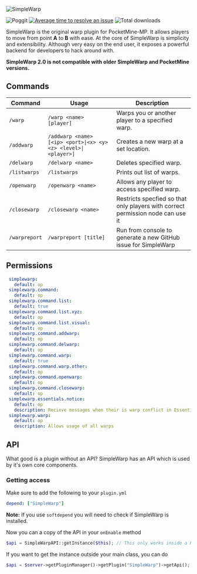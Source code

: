 ![SimpleWarp](/meta/simplewarp-2.png)

![Poggit](https://poggit.pmmp.io/ci.shield/Falkirks/SimpleWarp/SimpleWarp)
[![Average time to resolve an issue](http://isitmaintained.com/badge/resolution/Falkirks/SimpleWarp.svg)](http://isitmaintained.com/project/Falkirks/SimpleWarp "Average time to resolve an issue")
![Total downloads](https://img.shields.io/github/downloads/Falkirks/SimpleWarp/total.svg)

SimpleWarp is the original warp plugin for PocketMine-MP. It allows players to move from point **A** to **B** with ease. At the core of SimpleWarp is simplicity and extensibility. Although very easy on the end user, it exposes a powerful backend for developers to hack around with.
 
**SimpleWarp 2.0 is not compatible with older SimpleWarp and PocketMine versions.**

## Commands
| Command | Usage | Description | 
| ------- | ----- | ----------- |
| `/warp` | `/warp <name> [player]` | Warps you or another player to a specified warp. |
| `/addwarp` | `/addwarp <name> [<ip> <port>\|<x> <y> <z> <level>\|<player>]` | Creates a new warp at a set location. |
| `/delwarp` | `/delwarp <name>` | Deletes specified warp. |
| `/listwarps` | `/listwarps` | Prints out list of warps. |
| `/openwarp` | `/openwarp <name>` | Allows any player to access specified warp. |
| `/closewarp` | `/closewarp <name>` | Restricts specfied so that only players with correct permission node can use it |
| `/warpreport` | `/warpreport [title]` | Run from console to generate a new GitHub issue for SimpleWarp |

## Permissions
```yaml
 simplewarp:
   default: op
 simplewarp.command:
   default: op
 simplewarp.command.list:
   default: true
 simplewarp.command.list.xyz:
   default: op
 simplewarp.command.list.visual:
   default: op
 simplewarp.command.addwarp:
   default: op
 simplewarp.command.delwarp:
   default: op
 simplewarp.command.warp:
   default: true
 simplewarp.command.warp.other:
   default: op
 simplewarp.command.openwarp:
   default: op
 simplewarp.command.closewarp:
   default: op
 simplewarp.essentials.notice:
   default: op
   description: Recieve messages when their is warp conflict in Essentials
 simplewarp.warp:
   default: op
   description: Allows usage of all warps
```

## API
What good is a plugin without an API? SimpleWarp has an API which is used by it's own core components. 

### Getting access
Make sure to add the following to your `plugin.yml`

```yaml
depend: ["SimpleWarp"]
```
**Note:** If you use `softdepend` you will need to check if SimpleWarp is installed.

Now you can a copy of the API in your `onEnable` method

```php
$api = SimpleWarpAPI::getInstance($this); // This only works inside a PluginBase
```

If you want to get the instance outside your main class, you can do

```php
$api = $server->getPluginManager()->getPlugin("SimpleWarp")->getApi(); // $server is an instance of \pocketmine\Server
```
